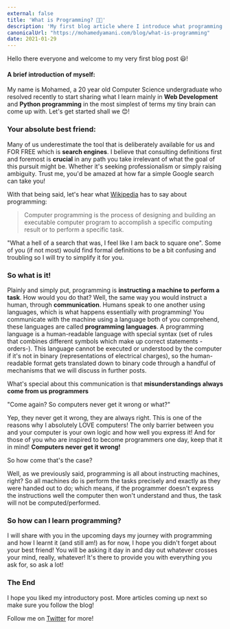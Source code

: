 ```yaml
---
external: false
title: 'What is Programming? 👩‍💻'
description: 'My first blog article where I introduce what programming is in practical terms as well as some valuable tips.'
canonicalUrl: "https://mohamedyamani.com/blog/what-is-programming"
date: 2021-01-29
---
```


Hello there everyone and welcome to my very first blog post 😃!

#### A brief introduction of myself:

My name is Mohamed, a 20 year old Computer Science undergraduate who resolved recently to start sharing what I learn mainly in **Web Development** and **Python programming** in the most simplest of terms my tiny brain can come up with. Let's get started shall we 😊!

### Your absolute best friend:

Many of us underestimate the tool that is deliberately available for us and FOR FREE which is **search engines**. I believe that consulting definitions first and foremost is **crucial** in any path you take irrelevant of what the goal of this pursuit might be. Whether it's seeking professionalism or simply raising ambiguity. Trust me, you'd be amazed at how far a simple Google search can take you!

With that being said, let's hear what [Wikipedia](https://en.wikipedia.org/wiki/Computer_programming) has to say about programming:

> Computer programming is the process of designing and building an executable computer program to accomplish a specific computing result or to perform a specific task.

"What a hell of a search that was, I feel like I am back to square one". Some of you (if not most) would find formal definitions to be a bit confusing and troubling so I will try to simplify it for you.

### So what is it!

Plainly and simply put, programming is **instructing a machine to perform a task**. How would you do that?
Well, the same way you would instruct a human, through **communication**. Humans speak to one another using languages, which is what happens essentially with programming! You communicate with the machine using a language both of you comprehend, these languages are called **programming languages**. A programming language is a human-readable language with special syntax (set of rules that combines different symbols which make up correct statements -orders-). This language cannot be executed or understood by the computer if it's not in binary (representations of electrical charges), so the human-readable format gets translated down to binary code through a handful of mechanisms that we will discuss in further posts.

What's special about this communication is that **misunderstandings always come from us programmers**

"Come again? So computers never get it wrong or what?"

Yep, they never get it wrong, they are always right. This is one of the reasons why I absolutely LOVE computers! The only barrier between you and your computer is your own logic and how well you express it! And for those of you who are inspired to become programmers one day, keep that it in mind! **Computers never get it wrong!**

So how come that's the case?

Well, as we previously said, programming is all about instructing machines, right? So all machines do is perform the tasks precisely and exactly as they were handed out to do; which means, if the programmer doesn't express the instructions well the computer then won't understand and thus, the task will not be computed/performed.

### So how can I learn programming?

I will share with you in the upcoming days my journey with programming and how I learnt it (and still am!) as for now, I hope you didn't forget about your best friend! You will be asking it day in and day out whatever crosses your mind, really, whatever! It's there to provide you with everything you ask for, so ask a lot!

### The End

I hope you liked my introductory post. More articles coming up next so make sure you follow the blog!

Follow me on [Twitter](https://twitter.com/yamanidev) for more!

